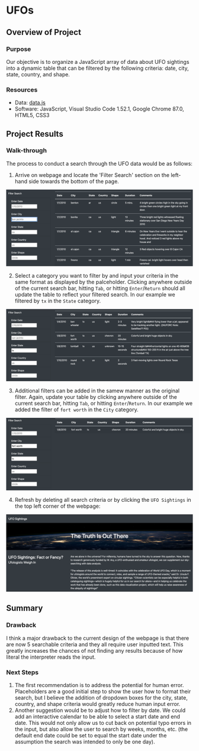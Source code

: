 # UFOs

## Overview of Project

### Purpose

Our objective is to organize a JavaScript array of data about UFO sightings into a dynamic table that can be filtered by the following criteria: date, city, state, country, and shape.

### Resources
- Data: [data.js](data.js)
- Software: JavaScript, Visual Studio Code 1.52.1, Google Chrome 87.0, HTML5, CSS3

## Project Results

### Walk-through

The process to conduct a search through the UFO data would be as follows:

1. Arrive on webpage and locate the 'Filter Search' section on the left-hand side towards the bottom of the page. 
<img src='static/images/lower_body.png'>

2. Select a category you want to filter by and input your criteria in the same format as displayed by the palceholder. Clicking anywhere outside of the current search bar, hitting `Tab`, or hitting `Enter`/`Return` should all update the table to reflect your filtered search.
In our example we filtered by `tx` in the `State` category.
<img src='static/images/lower_body_1_input.png'> 

3. Additional filters can be added in the samew manner as the original filter. Again, update your table by clicking anywhere outside of the current search bar, hitting `Tab`, or hitting `Enter`/`Return`.
In our example we added the filter of `fort worth` in the `City` category.
<img src='static/images/lower_body_2_input.png'>

4. Refresh by deleting all search criteria or by clicking the `UFO Sightings` in the top left corner of the webpage: 
<img src='static/images/upper_body.png'>

## Summary

### Drawback

I think a major drawback to the current design of the webpage is that there are now 5 searchable criteria and they all require user inputted text. This greatly increases the chances of not finding any results because of how literal the interpreter reads the input.

### Next Steps

1. The first recommendation is to address the potential for human error. Placeholders are a good initial step to show the user how to format their search, but I believe the addition of dropdown boxes for the city, state, country, and shape criteria would greatly reduce human input error.
2. Another suggestion would be to adjust how to filter by date. We could add an interactive calendar to be able to select a start date and end date. This would not only allow us to cut back on potential typo errors in the input, but also allow the user to search by weeks, months, etc. (the default end date could be set to equal the start date under the assumption the search was intended to only be one day).
